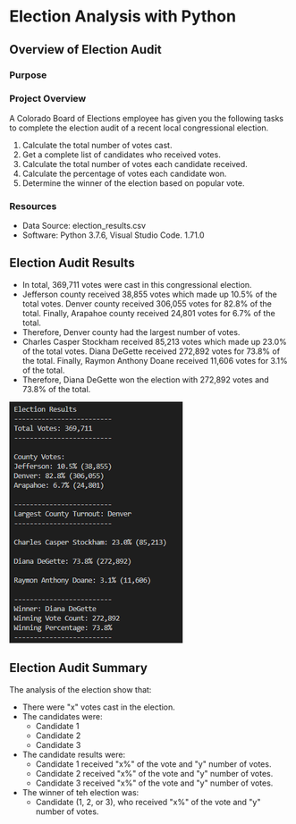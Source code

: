 # Election Analysis with Python

## Overview of Election Audit

### Purpose

### Project Overview
A Colorado Board of Elections employee has given you the following tasks to complete the election audit of a recent local congressional election.

1. Calculate the total number of votes cast.
2. Get a complete list of candidates who received votes.
3. Calculate the total number of votes each candidate received.
4. Calculate the percentage of votes each candidate won.
5. Determine the winner of the election based on popular vote.

### Resources
- Data Source: election_results.csv
- Software: Python 3.7.6, Visual Studio Code. 1.71.0

## Election Audit Results 
  - In total, 369,711 votes were cast in this congressional election.
  - Jefferson county received 38,855 votes which made up 10.5% of the total votes. Denver county received 306,055 votes for 82.8% of the total. Finally, Arapahoe county received 24,801 votes for 6.7% of the total. 
  - Therefore, Denver county had the largest number of votes. 
  - Charles Casper Stockham received 85,213 votes which made up 23.0% of the total votes. Diana DeGette received 272,892 votes for 73.8% of the total. Finally, Raymon Anthony Doane received 11,606 votes for 3.1% of the total. 
  - Therefore, Diana DeGette won the election with 272,892 votes and 73.8% of the total. 
  
![Election Results](Resources/Election_Results_Command_Line.png)

## Election Audit Summary
The analysis of the election show that:
- There were "x" votes cast in the election.
- The candidates were:
  - Candidate 1
  - Candidate 2
  - Candidate 3
- The candidate results were:
  - Candidate 1 received "x%" of the vote and "y" number of votes.
  - Candidate 2 received "x%" of the vote and "y" number of votes.
  - Candidate 3 received "x%" of the vote and "y" number of votes.
- The winner of teh election was:
  - Candidate (1, 2, or 3), who received "x%" of the vote and "y" number of votes.
